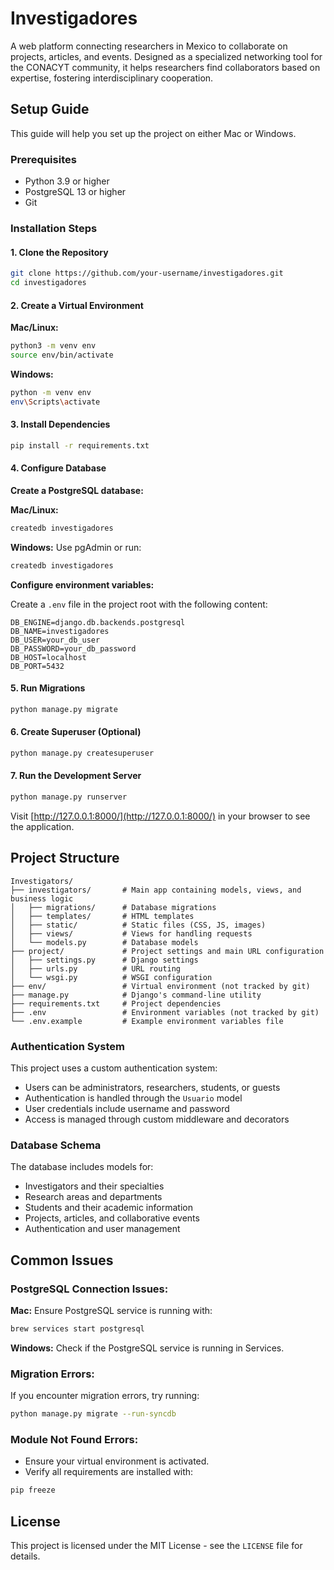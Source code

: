 # Investigadores

A web platform connecting researchers in Mexico to collaborate on projects, articles, and events. Designed as a specialized networking tool for the CONACYT community, it helps researchers find collaborators based on expertise, fostering interdisciplinary cooperation.

## Setup Guide
This guide will help you set up the project on either Mac or Windows.

### Prerequisites
- Python 3.9 or higher
- PostgreSQL 13 or higher
- Git

### Installation Steps

#### 1. Clone the Repository
```bash
git clone https://github.com/your-username/investigadores.git
cd investigadores
```

#### 2. Create a Virtual Environment

**Mac/Linux:**
```bash
python3 -m venv env
source env/bin/activate
```

**Windows:**
```bash
python -m venv env
env\Scripts\activate
```

#### 3. Install Dependencies
```bash
pip install -r requirements.txt
```

#### 4. Configure Database

**Create a PostgreSQL database:**

**Mac/Linux:**
```bash
createdb investigadores
```

**Windows:**
Use pgAdmin or run:
```powershell
createdb investigadores
```

**Configure environment variables:**

Create a `.env` file in the project root with the following content:
```env
DB_ENGINE=django.db.backends.postgresql
DB_NAME=investigadores
DB_USER=your_db_user
DB_PASSWORD=your_db_password
DB_HOST=localhost
DB_PORT=5432
```

#### 5. Run Migrations
```bash
python manage.py migrate
```

#### 6. Create Superuser (Optional)
```bash
python manage.py createsuperuser
```

#### 7. Run the Development Server
```bash
python manage.py runserver
```
Visit [http://127.0.0.1:8000/](http://127.0.0.1:8000/) in your browser to see the application.

## Project Structure
```
Investigators/
├── investigators/       # Main app containing models, views, and business logic
│   ├── migrations/      # Database migrations
│   ├── templates/       # HTML templates
│   ├── static/          # Static files (CSS, JS, images)
│   ├── views/           # Views for handling requests
│   └── models.py        # Database models
├── project/             # Project settings and main URL configuration
│   ├── settings.py      # Django settings
│   ├── urls.py          # URL routing
│   └── wsgi.py          # WSGI configuration
├── env/                 # Virtual environment (not tracked by git)
├── manage.py            # Django's command-line utility
├── requirements.txt     # Project dependencies
├── .env                 # Environment variables (not tracked by git)
└── .env.example         # Example environment variables file
```

### Authentication System
This project uses a custom authentication system:
- Users can be administrators, researchers, students, or guests
- Authentication is handled through the `Usuario` model
- User credentials include username and password
- Access is managed through custom middleware and decorators

### Database Schema
The database includes models for:
- Investigators and their specialties
- Research areas and departments
- Students and their academic information
- Projects, articles, and collaborative events
- Authentication and user management

## Common Issues

### PostgreSQL Connection Issues:
**Mac:**
Ensure PostgreSQL service is running with:
```bash
brew services start postgresql
```

**Windows:**
Check if the PostgreSQL service is running in Services.

### Migration Errors:
If you encounter migration errors, try running:
```bash
python manage.py migrate --run-syncdb
```

### Module Not Found Errors:
- Ensure your virtual environment is activated.
- Verify all requirements are installed with:
```bash
pip freeze
```

## License
This project is licensed under the MIT License - see the `LICENSE` file for details.